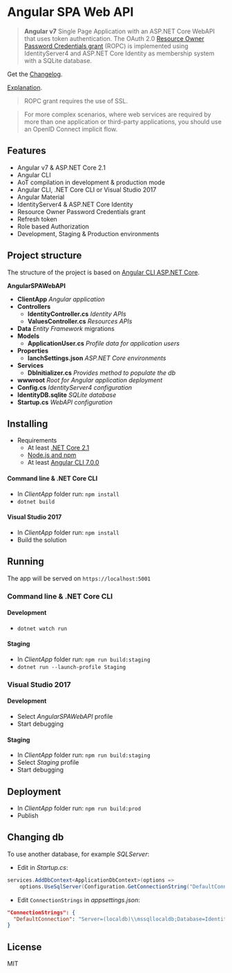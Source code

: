 # Angular SPA Web API

> **Angular v7** Single Page Application with an ASP.NET Core WebAPI that uses token authentication. 
> The OAuth 2.0 [Resource Owner Password Credentials grant](https://tools.ietf.org/html/rfc6749#section-4.3) (ROPC) is implemented using IdentityServer4 
> and ASP.NET Core Identity as membership system with a SQLite database.

Get the [Changelog](https://github.com/robisim74/AngularSPAWebAPI/blob/master/CHANGELOG.md).

[Explanation](https://github.com/robisim74/AngularSPAWebAPI/blob/master/EXPLANATION.md).

> ROPC grant requires the use of SSL.

> For more complex scenarios, where web services are required by more than one application or third-party applications, 
you should use an OpenID Connect implicit flow.

## Features
- Angular v7 & ASP.NET Core 2.1
- Angular CLI
- AoT compilation in development & production mode
- Angular CLI, .NET Core CLI or Visual Studio 2017
- Angular Material
- IdentityServer4 & ASP.NET Core Identity
- Resource Owner Password Credentials grant
- Refresh token
- Role based Authorization
- Development, Staging & Production environments

## Project structure
The structure of the project is based on [Angular CLI ASP.NET Core](https://github.com/robisim74/AngularCliAspNetCore).

**AngularSPAWebAPI**
- **ClientApp** _Angular application_
- **Controllers**
	- **IdentityController.cs** _Identity APIs_
	- **ValuesController.cs** _Resources APIs_
- **Data** _Entity Framework_ migrations
- **Models**
	- **ApplicationUser.cs** _Profile data for application users_
- **Properties**
	- **lanchSettings.json** _ASP.NET Core environments_
- **Services**
	- **DbInitializer.cs** _Provides method to populate the db_
- **wwwroot** _Root for Angular application deployment_
- **Config.cs** _IdentityServer4 configuration_
- **IdentityDB.sqlite** _SQLite database_
- **Startup.cs** _WebAPI configuration_

## Installing
- Requirements
	- At least [.NET Core 2.1](https://www.microsoft.com/net/download/core)
	- [Node.js and npm](https://nodejs.org)
    - At least [Angular CLI 7.0.0](https://github.com/angular/angular-cli)

#### Command line & .NET Core CLI
- In _ClientApp_ folder run: `npm install`
- `dotnet build`

#### Visual Studio 2017
- In _ClientApp_ folder run: `npm install`
- Build the solution

## Running
The app will be served on `https://localhost:5001`

### Command line & .NET Core CLI
#### Development
- `dotnet watch run`

#### Staging
- In _ClientApp_ folder run: `npm run build:staging`
- `dotnet run --launch-profile Staging`

### Visual Studio 2017
#### Development
- Select _AngularSPAWebAPI_ profile
- Start debugging

#### Staging
- In _ClientApp_ folder run: `npm run build:staging`
- Select _Staging_ profile
- Start debugging

## Deployment
- In _ClientApp_ folder run: `npm run build:prod`
- Publish

## Changing db
To use another database, for example _SQLServer_:
- Edit in _Startup.cs_:
```C#
services.AddDbContext<ApplicationDbContext>(options =>
    options.UseSqlServer(Configuration.GetConnectionString("DefaultConnection")));
```
- Edit `ConnectionStrings` in _appsettings.json_:
```Json
"ConnectionStrings": {
  "DefaultConnection": "Server=(localdb)\\mssqllocaldb;Database=IdentityDB;Trusted_Connection=True;MultipleActiveResultSets=true"
}
```

## License
MIT
